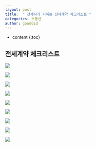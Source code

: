 ```yaml
---
layout: post
title:  " 전세사기 피하는 전세계약 체크리스트 "
categories: 부동산
author: goodGid
---
```

* content
{:toc}

## 전세계약 체크리스트



![](/assets/img/house/House-JeonSe-Contract-Caution-List_1.png)

![](/assets/img/house/House-JeonSe-Contract-Caution-List_2.png)

![](/assets/img/house/House-JeonSe-Contract-Caution-List_3.png)

![](/assets/img/house/House-JeonSe-Contract-Caution-List_4.png)

![](/assets/img/house/House-JeonSe-Contract-Caution-List_5.png)

![](/assets/img/house/House-JeonSe-Contract-Caution-List_6.png)

![](/assets/img/house/House-JeonSe-Contract-Caution-List_7.png)

![](/assets/img/house/House-JeonSe-Contract-Caution-List_8.png)

![](/assets/img/house/House-JeonSe-Contract-Caution-List_9.png)
